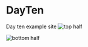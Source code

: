 # DayTen
Day ten example site
![top half](https://i.ibb.co/D15LVHb/Screen-Shot-2021-02-12-at-4-46-15-PM.png)

![bottom half](https://i.ibb.co/XpVSJxT/Screen-Shot-2021-02-12-at-4-48-04-PM.png)

